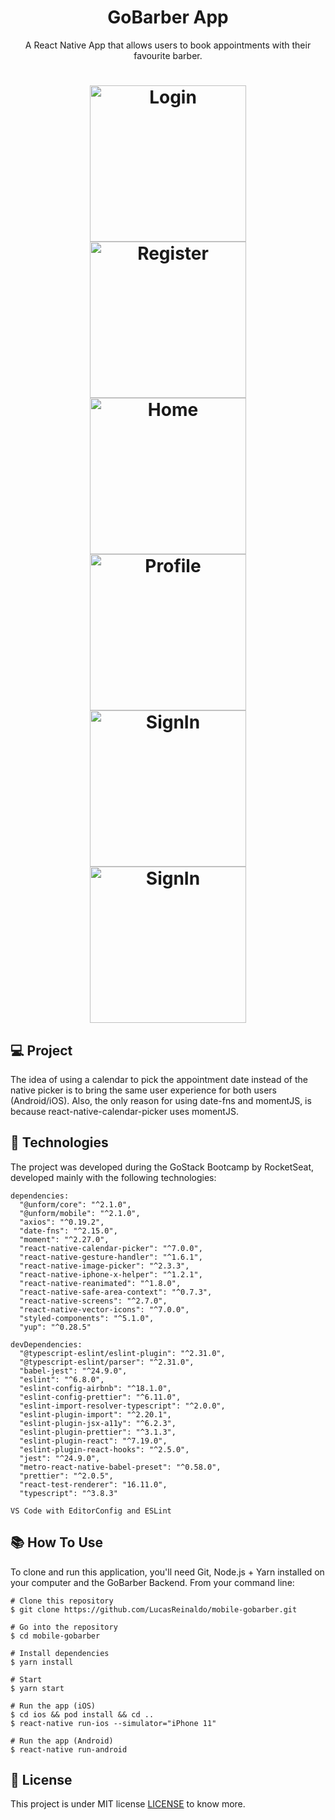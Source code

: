 <h1 align="center">GoBarber App</h1>
<p align="center">A React Native App that allows users to book appointments with their favourite barber.</p>


<h1 align="center">
    <img src="https://github.com/LucasReinaldo/mobile-gobarber/blob/master/assets/Login.png" alt="Login" width="250" />
    <img src="https://github.com/LucasReinaldo/mobile-gobarber/blob/master/assets/Register.png" alt="Register" width="250" />
    <img src="https://github.com/LucasReinaldo/mobile-gobarber/blob/master/assets/Home-app.png" alt="Home" width="250" />
    <img src="https://github.com/LucasReinaldo/mobile-gobarber/blob/master/assets/Profile.png" alt="Profile" width="250" />
    <img src="https://github.com/LucasReinaldo/mobile-gobarber/blob/master/assets/CreateAppointment.png" alt="SignIn" width="250" />
    <img src="https://github.com/LucasReinaldo/mobile-gobarber/blob/master/assets/AppointmentCreated.png" alt="SignIn" width="250" />
</h1>

## 💻 Project

The idea of using a calendar to pick the appointment date instead of the native picker is to bring the same user experience for both users (Android/iOS). Also, the only reason for using date-fns and momentJS, is because react-native-calendar-picker uses momentJS.

## 🚀 Technologies

The project was developed during the GoStack Bootcamp by RocketSeat, developed mainly with the following technologies:

```
dependencies:
  "@unform/core": "^2.1.0",
  "@unform/mobile": "^2.1.0",
  "axios": "^0.19.2",
  "date-fns": "^2.15.0",
  "moment": "^2.27.0",
  "react-native-calendar-picker": "^7.0.0",
  "react-native-gesture-handler": "^1.6.1",
  "react-native-image-picker": "^2.3.3",
  "react-native-iphone-x-helper": "^1.2.1",
  "react-native-reanimated": "^1.8.0",
  "react-native-safe-area-context": "^0.7.3",
  "react-native-screens": "^2.7.0",
  "react-native-vector-icons": "^7.0.0",
  "styled-components": "^5.1.0",
  "yup": "^0.28.5"

devDependencies:
  "@typescript-eslint/eslint-plugin": "^2.31.0",
  "@typescript-eslint/parser": "^2.31.0",
  "babel-jest": "^24.9.0",
  "eslint": "^6.8.0",
  "eslint-config-airbnb": "^18.1.0",
  "eslint-config-prettier": "^6.11.0",
  "eslint-import-resolver-typescript": "^2.0.0",
  "eslint-plugin-import": "^2.20.1",
  "eslint-plugin-jsx-a11y": "^6.2.3",
  "eslint-plugin-prettier": "^3.1.3",
  "eslint-plugin-react": "^7.19.0",
  "eslint-plugin-react-hooks": "^2.5.0",
  "jest": "^24.9.0",
  "metro-react-native-babel-preset": "^0.58.0",
  "prettier": "^2.0.5",
  "react-test-renderer": "16.11.0",
  "typescript": "^3.8.3"

VS Code with EditorConfig and ESLint
```

## 📚 How To Use

To clone and run this application, you'll need Git, Node.js + Yarn installed on your computer and the GoBarber Backend. 
From your command line:

```
# Clone this repository
$ git clone https://github.com/LucasReinaldo/mobile-gobarber.git

# Go into the repository
$ cd mobile-gobarber

# Install dependencies
$ yarn install

# Start
$ yarn start

# Run the app (iOS)
$ cd ios && pod install && cd ..
$ react-native run-ios --simulator="iPhone 11"

# Run the app (Android)
$ react-native run-android
```

## 📖 License

This project is under MIT license [LICENSE](LICENSE.md) to know more.
